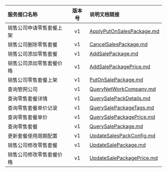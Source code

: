   
| 服务接口名称 | 版本号 | 说明文档链接 |  
| :----------------- | :-----: | :---------------- |  
| 销售公司申请零售套餐上架 | v1 | [ApplyPutOnSalesPackage.md](https://github.com/Zhang-Monica/gitMd/blob/master/EpeisSupp/SupSalePackageServer/ApplyPutOnSalesPackage.md) |  
| 销售公司删除零售套餐 | v1 | [CancelSalesPackage.md](https://github.com/Zhang-Monica/gitMd/blob/master/EpeisSupp/SupSalePackageServer/CancelSalesPackage.md) |  
| 销售公司添加零售套餐 | v1 | [AddSalePackage.md](https://github.com/Zhang-Monica/gitMd/blob/master/EpeisSupp/SupSalePackageServer/AddSalePackage.md) |  
| 销售公司添加零售套餐价格 | v1 | [AddSalePackagePrice.md](https://github.com/Zhang-Monica/gitMd/blob/master/EpeisSupp/SupSalePackageServer/AddSalePackagePrice.md) |  
| 销售公司零售套餐上架 | v1 | [PutOnSalePackage.md](https://github.com/Zhang-Monica/gitMd/blob/master/EpeisSupp/SupSalePackageServer/PutOnSalePackage.md) |  
| 查询管网公司 | v1 | [QueryNetWorkCompany.md](https://github.com/Zhang-Monica/gitMd/blob/master/EpeisSupp/SupSalePackageServer/QueryNetWorkCompany.md) |  
| 查询零售套餐详情 | v1 | [QuerySalePackDetails.md](https://github.com/Zhang-Monica/gitMd/blob/master/EpeisSupp/SupSalePackageServer/QuerySalePackDetails.md) |  
| 查询零售套餐单价记录 | v1 | [QuerySalePackageTags.md](https://github.com/Zhang-Monica/gitMd/blob/master/EpeisSupp/SupSalePackageServer/QuerySalePackageTags.md) |  
| 查询零售套餐单价 | v1 | [QuerySalePackagePrice.md](https://github.com/Zhang-Monica/gitMd/blob/master/EpeisSupp/SupSalePackageServer/QuerySalePackagePrice.md) |  
| 查询零售套餐 | v1 | [QuerySalePackage.md](https://github.com/Zhang-Monica/gitMd/blob/master/EpeisSupp/SupSalePackageServer/QuerySalePackage.md) |  
| 更新套餐使用周期配置 | v1 | [UpdateSalesPackConfig.md](https://github.com/Zhang-Monica/gitMd/blob/master/EpeisSupp/SupSalePackageServer/UpdateSalesPackConfig.md) |  
| 销售公司修改零售套餐 | v1 | [UpdateSalePackage.md](https://github.com/Zhang-Monica/gitMd/blob/master/EpeisSupp/SupSalePackageServer/UpdateSalePackage.md) |  
| 销售公司修改零售套餐价格 | v1 | [UpdateSalePackagePrice.md](https://github.com/Zhang-Monica/gitMd/blob/master/EpeisSupp/SupSalePackageServer/UpdateSalePackagePrice.md) |  
  
